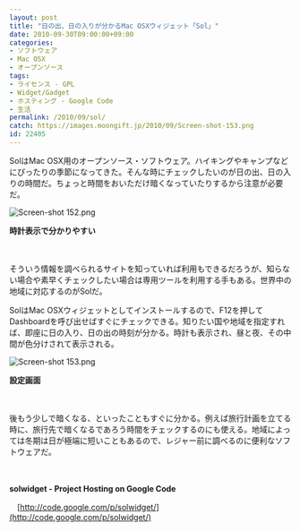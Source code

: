 ```yaml
---
layout: post
title: "日の出、日の入りが分かるMac OSXウィジェット「Sol」"
date: 2010-09-30T09:00:00+09:00
categories:
- ソフトウェア
- Mac OSX
- オープンソース
tags: 
- ライセンス - GPL
- Widget/Gadget
- ホスティング - Google Code
- 生活
permalink: /2010/09/sol/
catch: https://images.moongift.jp/2010/09/Screen-shot-153.png
id: 22405
---
```

SolはMac OSX用のオープンソース・ソフトウェア。ハイキングやキャンプなどにぴったりの季節になってきた。そんな時にチェックしたいのが日の出、日の入りの時間だ。ちょっと時間をおいただけ暗くなっていたりするから注意が必要だ。

  

![Screen-shot 152.png](https://images.moongift.jp/2010/09/Screen-shot-152.png)  
  
**時計表示で分かりやすい**

  

　

  

そういう情報を調べられるサイトを知っていれば利用もできるだろうが、知らない場合や素早くチェックしたい場合は専用ツールを利用する手もある。世界中の地域に対応するのがSolだ。

  
<!--more-->

SolはMac OSXウィジェットとしてインストールするので、F12を押してDashboardを呼び出せばすぐにチェックできる。知りたい国や地域を指定すれば、即座に日の入り、日の出の時刻が分かる。時計も表示され、昼と夜、その中間が色分けされて表示される。

  

![Screen-shot 153.png](https://images.moongift.jp/2010/09/Screen-shot-153.png)  
  
**設定画面**

  

　

  

後もう少しで暗くなる、といったこともすぐに分かる。例えば旅行計画を立てる時に、旅行先で暗くなるであろう時間をチェックするのにも使える。地域によっては冬期は日が極端に短いこともあるので、レジャー前に調べるのに便利なソフトウェアだ。

  

　

  

**solwidget - Project Hosting on Google Code**  
  
　[http://code.google.com/p/solwidget/](http://code.google.com/p/solwidget/)

  
